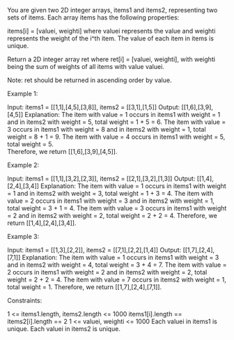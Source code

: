 You are given two 2D integer arrays, items1 and items2, representing two sets
of items. Each array items has the following properties:


items[i] = [valuei, weighti] where valuei represents the value and weighti
represents the weight of the i^th item.
The value of each item in items is unique.


Return a 2D integer array ret where ret[i] = [valuei, weighti], with weighti
being the sum of weights of all items with value valuei.

Note: ret should be returned in ascending order by value.


Example 1:


Input: items1 = [[1,1],[4,5],[3,8]], items2 = [[3,1],[1,5]]
Output: [[1,6],[3,9],[4,5]]
Explanation: 
The item with value = 1 occurs in items1 with weight = 1 and in items2 with
weight = 5, total weight = 1 + 5 = 6.
The item with value = 3 occurs in items1 with weight = 8 and in items2 with
weight = 1, total weight = 8 + 1 = 9.
The item with value = 4 occurs in items1 with weight = 5, total weight = 5.  
Therefore, we return [[1,6],[3,9],[4,5]].


Example 2:


Input: items1 = [[1,1],[3,2],[2,3]], items2 = [[2,1],[3,2],[1,3]]
Output: [[1,4],[2,4],[3,4]]
Explanation: 
The item with value = 1 occurs in items1 with weight = 1 and in items2 with
weight = 3, total weight = 1 + 3 = 4.
The item with value = 2 occurs in items1 with weight = 3 and in items2 with
weight = 1, total weight = 3 + 1 = 4.
The item with value = 3 occurs in items1 with weight = 2 and in items2 with
weight = 2, total weight = 2 + 2 = 4.
Therefore, we return [[1,4],[2,4],[3,4]].

Example 3:


Input: items1 = [[1,3],[2,2]], items2 = [[7,1],[2,2],[1,4]]
Output: [[1,7],[2,4],[7,1]]
Explanation:
The item with value = 1 occurs in items1 with weight = 3 and in items2 with
weight = 4, total weight = 3 + 4 = 7. 
The item with value = 2 occurs in items1 with weight = 2 and in items2 with
weight = 2, total weight = 2 + 2 = 4. 
The item with value = 7 occurs in items2 with weight = 1, total weight = 1.
Therefore, we return [[1,7],[2,4],[7,1]].



Constraints:


1 <= items1.length, items2.length <= 1000
items1[i].length == items2[i].length == 2
1 <= valuei, weighti <= 1000
Each valuei in items1 is unique.
Each valuei in items2 is unique.




